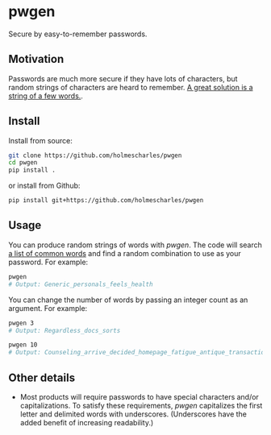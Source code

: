 # pwgen

Secure by easy-to-remember passwords.

## Motivation

Passwords are much more secure if they have lots of characters, but random strings of characters are heard to remember. [A great solution is a string of a few words.](https://xkcd.com/936/).

## Install

Install from source:

```sh
git clone https://github.com/holmescharles/pwgen
cd pwgen
pip install .
```

or install from Github:

```sh
pip install git+https://github.com/holmescharles/pwgen
```

## Usage

You can produce random strings of words with *pwgen*. The code will search [a list of common words](https://norvig.com/ngrams/count_1w.txt) and find a random combination to use as your password. For example:

```sh
pwgen
# Output: Generic_personals_feels_health
```

You can change the number of words by passing an integer count as an argument. For example:

```sh
pwgen 3
# Output: Regardless_docs_sorts

pwgen 10
# Output: Counseling_arrive_decided_homepage_fatigue_antique_transaction_willie_nursery_cables
```

## Other details

- Most products will require passwords to have special characters and/or capitalizations. To satisfy these requirements, *pwgen* capitalizes the first letter and delimited words with underscores. (Underscores have the added benefit of increasing readability.)

